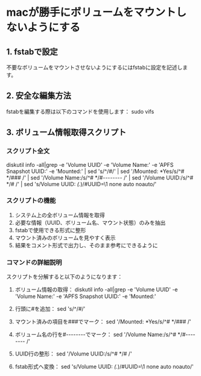 # macが勝手にボリュームをマウントしないようにする

## 1. fstabで設定
不要なボリュームをマウントさせないようにするにはfstabに設定を記述します。

## 2. 安全な編集方法
fstabを編集する際は以下のコマンドを使用します：
    sudo vifs

## 3. ボリューム情報取得スクリプト
### スクリプト全文
diskutil info -all|grep -e 'Volume UUID' -e 'Volume Name:' -e 'APFS Snapshot UUID:' -e 'Mounted:' | sed 's/^/#/' | sed '/Mounted: *Yes/s/^# */### /' | sed '/Volume Name:/s/^# */#-------- /' | sed '/Volume UUID:/s/^# */# /' | sed 's/Volume UUID: *\(.*\)/#UUID=\1 none auto noauto/'

### スクリプトの機能
1. システム上の全ボリューム情報を取得
2. 必要な情報（UUID、ボリューム名、マウント状態）のみを抽出
3. fstabで使用できる形式に整形
4. マウント済みのボリュームを見やすく表示
5. 結果をコメント形式で出力し、そのまま参考にできるように

### コマンドの詳細説明
スクリプトを分解すると以下のようになります：

1. ボリューム情報の取得：
    diskutil info -all|grep -e 'Volume UUID' -e 'Volume Name:' -e 'APFS Snapshot UUID:' -e 'Mounted:'

2. 行頭に#を追加：
    sed 's/^/#/'

3. マウント済みの項目を###でマーク：
    sed '/Mounted: *Yes/s/^# */### /'

4. ボリューム名の行を#--------でマーク：
    sed '/Volume Name:/s/^# */#-------- /'

5. UUID行の整形：
    sed '/Volume UUID:/s/^# */# /'

6. fstab形式へ変換：
    sed 's/Volume UUID: *\(.*\)/#UUID=\1 none auto noauto/'
